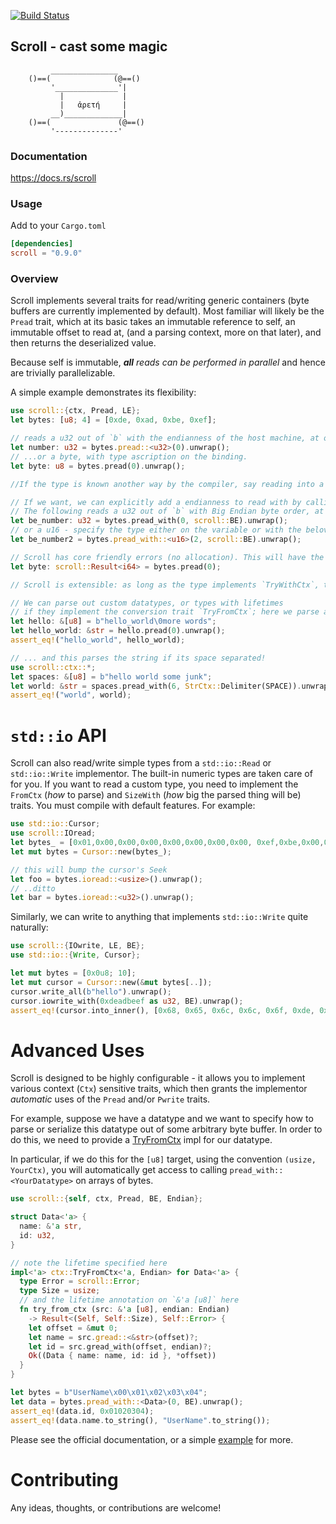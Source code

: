  [![Build Status](https://travis-ci.org/m4b/scroll.svg?branch=master)](https://travis-ci.org/m4b/scroll)
## Scroll - cast some magic

```
         _______________
    ()==(              (@==()
         '______________'|
           |             |
           |   ἀρετή     |
         __)_____________|
    ()==(               (@==()
         '--------------'

```

### Documentation

https://docs.rs/scroll

### Usage

Add to your `Cargo.toml`

```toml
[dependencies]
scroll = "0.9.0"
```

### Overview

Scroll implements several traits for read/writing generic containers (byte buffers are currently implemented by default). Most familiar will likely be the `Pread` trait, which at its basic takes an immutable reference to self, an immutable offset to read at, (and a parsing context, more on that later), and then returns the deserialized value.

Because self is immutable, _**all** reads can be performed in parallel_ and hence are trivially parallelizable.

A simple example demonstrates its flexibility:

```rust
use scroll::{ctx, Pread, LE};
let bytes: [u8; 4] = [0xde, 0xad, 0xbe, 0xef];

// reads a u32 out of `b` with the endianness of the host machine, at offset 0, turbofish-style
let number: u32 = bytes.pread::<u32>(0).unwrap();
// ...or a byte, with type ascription on the binding.
let byte: u8 = bytes.pread(0).unwrap();

//If the type is known another way by the compiler, say reading into a struct field, we can omit the turbofish, and type ascription altogether!

// If we want, we can explicitly add a endianness to read with by calling `pread_with`.
// The following reads a u32 out of `b` with Big Endian byte order, at offset 0
let be_number: u32 = bytes.pread_with(0, scroll::BE).unwrap();
// or a u16 - specify the type either on the variable or with the beloved turbofish
let be_number2 = bytes.pread_with::<u16>(2, scroll::BE).unwrap();

// Scroll has core friendly errors (no allocation). This will have the type `scroll::Error::BadOffset` because it tried to read beyond the bound
let byte: scroll::Result<i64> = bytes.pread(0);

// Scroll is extensible: as long as the type implements `TryWithCtx`, then you can read your type out of the byte array!

// We can parse out custom datatypes, or types with lifetimes
// if they implement the conversion trait `TryFromCtx`; here we parse a C-style \0 delimited &str (safely)
let hello: &[u8] = b"hello_world\0more words";
let hello_world: &str = hello.pread(0).unwrap();
assert_eq!("hello_world", hello_world);

// ... and this parses the string if its space separated!
use scroll::ctx::*;
let spaces: &[u8] = b"hello world some junk";
let world: &str = spaces.pread_with(6, StrCtx::Delimiter(SPACE)).unwrap();
assert_eq!("world", world);
```

# `std::io` API

Scroll can also read/write simple types from a `std::io::Read` or `std::io::Write` implementor. The  built-in numeric types are taken care of for you.  If you want to read a custom type, you need to implement the `FromCtx` (_how_ to parse) and `SizeWith` (_how_ big the parsed thing will be) traits.  You must compile with default features. For example:

```rust
use std::io::Cursor;
use scroll::IOread;
let bytes_ = [0x01,0x00,0x00,0x00,0x00,0x00,0x00,0x00, 0xef,0xbe,0x00,0x00,];
let mut bytes = Cursor::new(bytes_);

// this will bump the cursor's Seek
let foo = bytes.ioread::<usize>().unwrap();
// ..ditto
let bar = bytes.ioread::<u32>().unwrap();
```

Similarly, we can write to anything that implements `std::io::Write` quite naturally:

```rust
use scroll::{IOwrite, LE, BE};
use std::io::{Write, Cursor};

let mut bytes = [0x0u8; 10];
let mut cursor = Cursor::new(&mut bytes[..]);
cursor.write_all(b"hello").unwrap();
cursor.iowrite_with(0xdeadbeef as u32, BE).unwrap();
assert_eq!(cursor.into_inner(), [0x68, 0x65, 0x6c, 0x6c, 0x6f, 0xde, 0xad, 0xbe, 0xef, 0x0]);
```

# Advanced Uses

Scroll is designed to be highly configurable - it allows you to implement various context (`Ctx`) sensitive traits, which then grants the implementor _automatic_ uses of the `Pread` and/or `Pwrite` traits.

For example, suppose we have a datatype and we want to specify how to parse or serialize this datatype out of some arbitrary
byte buffer. In order to do this, we need to provide a [TryFromCtx](trait.TryFromCtx.html) impl for our datatype.

In particular, if we do this for the `[u8]` target, using the convention `(usize, YourCtx)`, you will automatically get access to
calling `pread_with::<YourDatatype>` on arrays of bytes.

```rust
use scroll::{self, ctx, Pread, BE, Endian};

struct Data<'a> {
  name: &'a str,
  id: u32,
}

// note the lifetime specified here
impl<'a> ctx::TryFromCtx<'a, Endian> for Data<'a> {
  type Error = scroll::Error;
  type Size = usize;
  // and the lifetime annotation on `&'a [u8]` here
  fn try_from_ctx (src: &'a [u8], endian: Endian)
    -> Result<(Self, Self::Size), Self::Error> {
    let offset = &mut 0;
    let name = src.gread::<&str>(offset)?;
    let id = src.gread_with(offset, endian)?;
    Ok((Data { name: name, id: id }, *offset))
  }
}

let bytes = b"UserName\x00\x01\x02\x03\x04";
let data = bytes.pread_with::<Data>(0, BE).unwrap();
assert_eq!(data.id, 0x01020304);
assert_eq!(data.name.to_string(), "UserName".to_string());
```

Please see the official documentation, or a simple [example](examples/data_ctx.rs) for more.

# Contributing

Any ideas, thoughts, or contributions are welcome!
